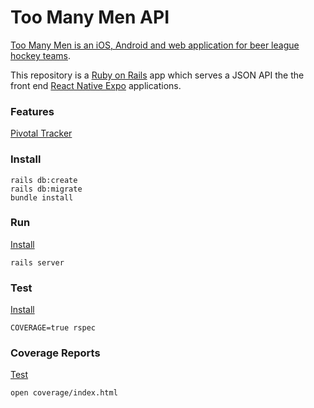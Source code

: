 # Too Many Men API

[Too Many Men is an iOS, Android and web application for beer league hockey teams](https://github.com/pachun/Too-Many-Men).

This repository is a [Ruby on Rails](https://rubyonrails.org) app which serves a JSON API the the front end [React Native Expo](https://expo.dev) applications.

### Features

[Pivotal Tracker](https://www.pivotaltracker.com/n/projects/2689515)

### Install

```
rails db:create
rails db:migrate
bundle install
```

### Run

[Install](#Install)

```
rails server
```

### Test

[Install](#Install)

```
COVERAGE=true rspec
```

### Coverage Reports

[Test](#Test)

```
open coverage/index.html
```
